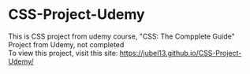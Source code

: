 # CSS-Project-Udemy
This is CSS project from udemy course, "CSS: The Compplete Guide"<br>
Project from Udemy, not completed <br>
To view this project, visit this site: https://jubel13.github.io/CSS-Project-Udemy/
